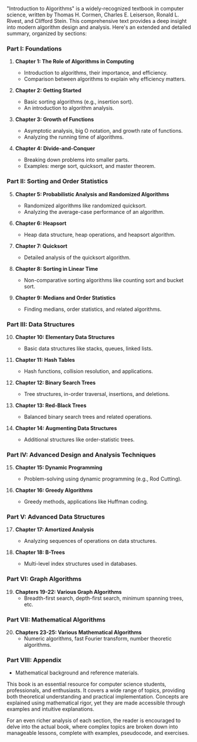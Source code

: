 "Introduction to Algorithms" is a widely-recognized textbook in computer science, written by Thomas H. Cormen, Charles E. Leiserson, Ronald L. Rivest, and Clifford Stein. This comprehensive text provides a deep insight into modern algorithm design and analysis. Here's an extended and detailed summary, organized by sections:

### Part I: Foundations

1. **Chapter 1: The Role of Algorithms in Computing**
   - Introduction to algorithms, their importance, and efficiency. 
   - Comparison between algorithms to explain why efficiency matters.

2. **Chapter 2: Getting Started**
   - Basic sorting algorithms (e.g., insertion sort).
   - An introduction to algorithm analysis.

3. **Chapter 3: Growth of Functions**
   - Asymptotic analysis, big O notation, and growth rate of functions.
   - Analyzing the running time of algorithms.

4. **Chapter 4: Divide-and-Conquer**
   - Breaking down problems into smaller parts.
   - Examples: merge sort, quicksort, and master theorem.

### Part II: Sorting and Order Statistics

5. **Chapter 5: Probabilistic Analysis and Randomized Algorithms**
   - Randomized algorithms like randomized quicksort.
   - Analyzing the average-case performance of an algorithm.

6. **Chapter 6: Heapsort**
   - Heap data structure, heap operations, and heapsort algorithm.

7. **Chapter 7: Quicksort**
   - Detailed analysis of the quicksort algorithm.

8. **Chapter 8: Sorting in Linear Time**
   - Non-comparative sorting algorithms like counting sort and bucket sort.

9. **Chapter 9: Medians and Order Statistics**
   - Finding medians, order statistics, and related algorithms.

### Part III: Data Structures

10. **Chapter 10: Elementary Data Structures**
    - Basic data structures like stacks, queues, linked lists.

11. **Chapter 11: Hash Tables**
    - Hash functions, collision resolution, and applications.

12. **Chapter 12: Binary Search Trees**
    - Tree structures, in-order traversal, insertions, and deletions.

13. **Chapter 13: Red-Black Trees**
    - Balanced binary search trees and related operations.

14. **Chapter 14: Augmenting Data Structures**
    - Additional structures like order-statistic trees.

### Part IV: Advanced Design and Analysis Techniques

15. **Chapter 15: Dynamic Programming**
    - Problem-solving using dynamic programming (e.g., Rod Cutting).

16. **Chapter 16: Greedy Algorithms**
    - Greedy methods, applications like Huffman coding.

### Part V: Advanced Data Structures

17. **Chapter 17: Amortized Analysis**
    - Analyzing sequences of operations on data structures.

18. **Chapter 18: B-Trees**
    - Multi-level index structures used in databases.

### Part VI: Graph Algorithms

19. **Chapters 19-22: Various Graph Algorithms**
    - Breadth-first search, depth-first search, minimum spanning trees, etc.

### Part VII: Mathematical Algorithms

20. **Chapters 23-25: Various Mathematical Algorithms**
    - Numeric algorithms, fast Fourier transform, number theoretic algorithms.

### Part VIII: Appendix

- Mathematical background and reference materials.

This book is an essential resource for computer science students, professionals, and enthusiasts. It covers a wide range of topics, providing both theoretical understanding and practical implementation. Concepts are explained using mathematical rigor, yet they are made accessible through examples and intuitive explanations.

For an even richer analysis of each section, the reader is encouraged to delve into the actual book, where complex topics are broken down into manageable lessons, complete with examples, pseudocode, and exercises.